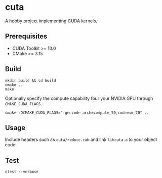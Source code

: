 # cuta
A hobby project implementing CUDA kernels.

## Prerequisites
- CUDA Toolkit >= 10.0
- CMake >= 3.15

## Build
```
mkdir build && cd build
cmake ..
make
```
Optionally specify the compute capability four your NVIDIA GPU through `CMAKE_CUDA_FLAGS`.
```
cmake -DCMAKE_CUDA_FLAGS="-gencode arch=compute_70,code=sm_70" ..
```

## Usage
Include headers such as `cuta/reduce.cuh` and link `libcuta.a` to your object code.

## Test
```
ctest --verbose
```
